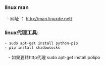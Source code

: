 ### linux man

   - 网址 ： http://man.linuxde.net/


### linux代理工具:

    - sudo apt-get install python-pip
    - pip install shadowsocks
    - 如果要转http代理 sudo apt-get install polipo

